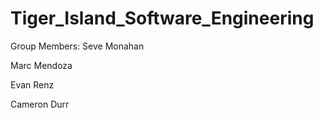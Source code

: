 # Tiger_Island_Software_Engineering

Group Members:
Seve Monahan

Marc Mendoza

Evan Renz

Cameron Durr